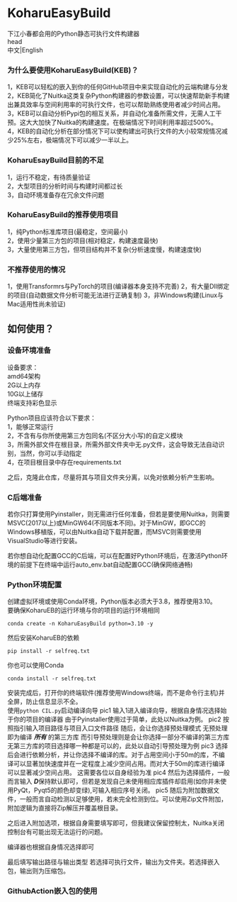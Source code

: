 # KoharuEasyBuild

下江小春都会用的Python静态可执行文件构建器\
head\
中文|English

### 为什么要使用KoharuEasyBuild(KEB)？
1，KEB可以轻松的嵌入到你的任何GitHub项目中来实现自动化的云端构建与分发\
2，KEB简化了Nuitka这类复杂Python构建器的参数设置，可以快速帮助新手构建出兼具效率与空间利用率的可执行文件，也可以帮助熟练使用者减少时间占用。\
3，KEB可以自动分析Pypi包的相互关系，并自动化准备所需文件，无需人工干预。这大大加快了Nuitka的构建速度。在极端情况下时间利用率超过500%。\
4，KEB的自动化分析在部分情况下可以使构建出可执行文件的大小较常规情况减少25%左右，极端情况下可以减少一半以上。

### KoharuEsayBuild目前的不足
1，运行不稳定，有待质量验证\
2，大型项目的分析时间与构建时间都过长\
3，自动环境准备存在冗余文件问题


### KoharuEasyBuild的推荐使用项目
1，纯Python标准库项目(最稳定，空间最小)\
2，使用少量第三方包的项目(相对稳定，构建速度最快)\
3，大量使用第三方包，但项目结构并不复杂(分析速度慢，构建速度快)

### 不推荐使用的情况
1，使用Transformrs与PyTorch的项目(编译器本身支持不完善)
2，有大量Dll绑定的项目(自动数据文件分析可能无法进行正确复制)
3，非Windows构建(Linux与Mac适用性尚未验证)

## 如何使用？
### 设备环境准备
设备要求：\
amd64架构 \
2G以上内存 \
10G以上储存\
终端支持彩色显示

Python项目应该符合以下要求：\
1，能够正常运行\
2，不含有与你所使用第三方包同名(不区分大小写)的自定义模块\
3，所需外部文件在根目录，所需外部文件夹中无.py文件，这会导致无法自动识别，当然，你可以手动指定\
4，在项目根目录中存在requirements.txt

之后，克隆此仓库，尽量将其与项目文件夹分离，以免对依赖分析产生影响。


### C后端准备
若你只打算使用Pyinstaller，则无需进行任何准备，但若是要使用Nuitka，则需要MSVC(2017以上)或MinGW64(不同版本不同)。对于MinGW，即GCC的Windows移植版，可以由Nuitka自动下载并配置，而MSVC则需要使用VisualStudio等进行安装。

若你想自动化配置GCC的C后端，可以在配置好Python环境后，在激活Python环境的前提下在终端中运行auto_env.bat自动配置GCC(确保网络通畅)
### Python环境配置
创建虚拟环境或使用Conda环境，Python版本必须大于3.8，推荐使用3.10。\
要确保KoharuEB的运行环境与你的项目的运行环境相同
```
conda create -n KoharuEasyBuild python=3.10 -y
```
然后安装KoharuEB的依赖
```
pip install -r selfreq.txt
```
你也可以使用Conda
```
conda install -r selfreq.txt
```

安装完成后，打开你的终端软件(推荐使用Windows终端，而不是命令行主机)并全屏，防止信息显示不全。\
使用`python CIL.py`启动编译向导
pic1
输入1进入编译向导，根据自身情况选择始于你的项目的编译器
由于Pyinstaller使用过于简单，此处以Nuitka为例。
pic2
按照指引输入项目路径与项目入口文件路径
随后，会让你选择预处理模式
无预处理即为编译 ***所有*** 的第三方库
而引导预处理则是会让你选择一部分不编译的第三方库
无第三方库的项目选择哪一种都是可以的，此处以自动引导预处理为例
pic3
选择后会进行依赖分析，并让你选择不编译的库。对于占用空间小于50m的库，不编译可以显著加快速度并在一定程度上减少空间占用。而对大于50m的库进行编译可以显著减少空间占用。
这需要各位以自身经验为准
pic4
然后为选择插件，一般而言输入 ***D***保持默认即可，但若是发现自己未使用相应库插件却启用(如你并未使用PyQt，Pyqt5的颜色却变绿),可输入相应序号关闭。
pic5
随后为附加数据文件，一般而言自动检测以足够使用，若未完全检测到位。可以使用Zip文件附加，附加逻辑为直接将Zip解压并覆盖根目录。

之后进入附加选项，根据自身需要填写即可，但我建议保留控制太，Nuitka关闭控制台有可能出现无法运行的问题。

编译器也根据自身情况选择即可

最后填写输出路径与输出类型
若选择可执行文件，输出为文件夹。若选择嵌入包，输出则为压缩包。

### GithubAction嵌入包的使用


